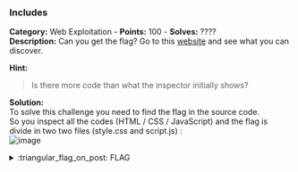 ### Includes
**Category:** Web Exploitation - **Points:** 100 - **Solves:** ????  
**Description:** Can you get the flag? Go to this [website](http://saturn.picoctf.net:54634/) and see what you can discover.  

**Hint:**
> Is there more code than what the inspector initially shows?  

**Solution:**  
To solve this challenge you need to find the flag in the source code.  
So you inspect all the codes (HTML / CSS / JavaScript) and the flag is divide in two two files (style.css and script.js) :  
![image](https://user-images.githubusercontent.com/91023285/159305618-d506683f-9167-43f7-adee-f1130b7dcbd3.png)


<details>
  <summary>:triangular_flag_on_post: FLAG</summary>

  ```
  picoCTF{1nclu51v17y_1of2_f7w_2of2_df589022}
  ```
</details>


